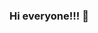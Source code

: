 ### Hi everyone!!! 👋

<!--
**MrArtiz-LHS/MrArtiz-LHS** is a ✨ _special_ ✨ repository because its `README.md` (this file) appears on your GitHub profile.

- 🔭 I’m currently teaching Intro to Computer Programming (Python) and AP Computer Science A at Loyola High School, Los Angeles.
- 🌱 I’m currently learning to integrate GitHub into my classes.
- 📫 How to reach me: lartiz@loyolahs.edu
- ⚡ Fun fact: I've been to 5 continents.
-->

